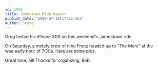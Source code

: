 ```yaml
---
id: 1935
title: Jamestown Ride Report
publish_date: "2009-07-18T17:25:56Z"
author: Steve
---
```

  
Greg tested his iPhone 3GS on this weekend's Jamestown ride

On Saturday, a motely crew of nine Frenz headed up to "The Merc" at the wee early hour of 7:30a. Here are some pics:

Great time, all! Thanks for organizing, Rob.
